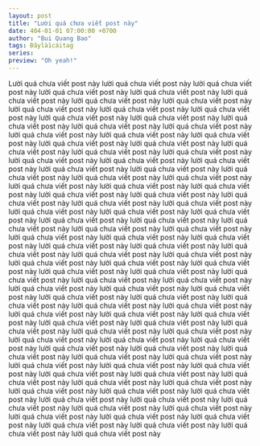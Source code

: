 ```yaml
---
layout: post
title: "Lười quá chưa viết post này"
date: 404-01-01 07:00:00 +0700
author: "Bui Quang Bao"
tags: Đâylà1cáitag
series:
preview: "Oh yeah!"
---
```


Lười quá chưa viết post này lười quá chưa viết post này lười quá chưa viết post này lười quá chưa viết post này lười quá chưa viết post này lười quá chưa viết post này lười quá chưa viết post này lười quá chưa viết post này lười quá chưa viết post này lười quá chưa viết post này lười quá chưa viết post này lười quá chưa viết post này lười quá chưa viết post này lười quá chưa viết post này lười quá chưa viết post này lười quá chưa viết post này lười quá chưa viết post này lười quá chưa viết post này lười quá chưa viết post này lười quá chưa viết post này lười quá chưa viết post này lười quá chưa viết post này lười quá chưa viết post này lười quá chưa viết post này lười quá chưa viết post này lười quá chưa viết post này lười quá chưa viết post này lười quá chưa viết post này lười quá chưa viết post này lười quá chưa viết post này lười quá chưa viết post này lười quá chưa viết post này lười quá chưa viết post này lười quá chưa viết post này lười quá chưa viết post này lười quá chưa viết post này lười quá chưa viết post này lười quá chưa viết post này lười quá chưa viết post này lười quá chưa viết post này lười quá chưa viết post này lười quá chưa viết post này lười quá chưa viết post này lười quá chưa viết post này lười quá chưa viết post này lười quá chưa viết post này lười quá chưa viết post này lười quá chưa viết post này lười quá chưa viết post này lười quá chưa viết post này lười quá chưa viết post này lười quá chưa viết post này lười quá chưa viết post này lười quá chưa viết post này lười quá chưa viết post này lười quá chưa viết post này lười quá chưa viết post này lười quá chưa viết post này lười quá chưa viết post này lười quá chưa viết post này lười quá chưa viết post này lười quá chưa viết post này lười quá chưa viết post này lười quá chưa viết post này lười quá chưa viết post này lười quá chưa viết post này lười quá chưa viết post này lười quá chưa viết post này lười quá chưa viết post này lười quá chưa viết post này lười quá chưa viết post này lười quá chưa viết post này lười quá chưa viết post này lười quá chưa viết post này lười quá chưa viết post này lười quá chưa viết post này lười quá chưa viết post này lười quá chưa viết post này lười quá chưa viết post này lười quá chưa viết post này lười quá chưa viết post này lười quá chưa viết post này lười quá chưa viết post này lười quá chưa viết post này lười quá chưa viết post này lười quá chưa viết post này lười quá chưa viết post này lười quá chưa viết post này lười quá chưa viết post này lười quá chưa viết post này lười quá chưa viết post này lười quá chưa viết post này lười quá chưa viết post này lười quá chưa viết post này lười quá chưa viết post này lười quá chưa viết post này lười quá chưa viết post này lười quá chưa viết post này lười quá chưa viết post này lười quá chưa viết post này lười quá chưa viết post này lười quá chưa viết post này lười quá chưa viết post này lười quá chưa viết post này lười quá chưa viết post này lười quá chưa viết post này lười quá chưa viết post này lười quá chưa viết post này lười quá chưa viết post này lười quá chưa viết post này lười quá chưa viết post này